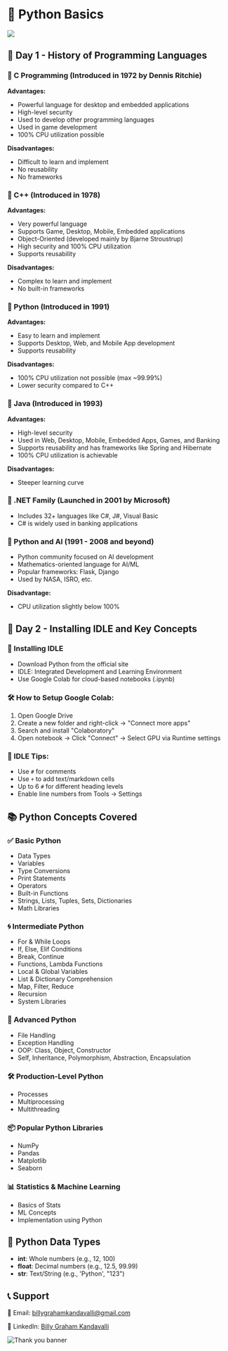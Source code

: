 <h1>🐍 Python Basics</h1>

<img src="https://raspberry-valley.azurewebsites.net/img/Python-01.jpg" />

<h2>📅 Day 1 - History of Programming Languages</h2>

<h3>🔹 C Programming (Introduced in 1972 by Dennis Ritchie)</h3>
<b>Advantages:</b>
<ul>
  <li>Powerful language for desktop and embedded applications</li>
  <li>High-level security</li>
  <li>Used to develop other programming languages</li>
  <li>Used in game development</li>
  <li>100% CPU utilization possible</li>
</ul>

<b>Disadvantages:</b>
<ul>
  <li>Difficult to learn and implement</li>
  <li>No reusability</li>
  <li>No frameworks</li>
</ul>

<h3>🔹 C++ (Introduced in 1978)</h3>
<b>Advantages:</b>
<ul>
  <li>Very powerful language</li>
  <li>Supports Game, Desktop, Mobile, Embedded applications</li>
  <li>Object-Oriented (developed mainly by Bjarne Stroustrup)</li>
  <li>High security and 100% CPU utilization</li>
  <li>Supports reusability</li>
</ul>

<b>Disadvantages:</b>
<ul>
  <li>Complex to learn and implement</li>
  <li>No built-in frameworks</li>
</ul>

<h3>🔹 Python (Introduced in 1991)</h3>
<b>Advantages:</b>
<ul>
  <li>Easy to learn and implement</li>
  <li>Supports Desktop, Web, and Mobile App development</li>
  <li>Supports reusability</li>
</ul>

<b>Disadvantages:</b>
<ul>
  <li>100% CPU utilization not possible (max ~99.99%)</li>
  <li>Lower security compared to C++</li>
</ul>

<h3>🔹 Java (Introduced in 1993)</h3>
<b>Advantages:</b>
<ul>
  <li>High-level security</li>
  <li>Used in Web, Desktop, Mobile, Embedded Apps, Games, and Banking</li>
  <li>Supports reusability and has frameworks like Spring and Hibernate</li>
  <li>100% CPU utilization is achievable</li>
</ul>

<b>Disadvantages:</b>
<ul>
  <li>Steeper learning curve</li>
</ul>

<h3>🔹 .NET Family (Launched in 2001 by Microsoft)</h3>
<ul>
  <li>Includes 32+ languages like C#, J#, Visual Basic</li>
  <li>C# is widely used in banking applications</li>
</ul>

<h3>🔹 Python and AI (1991 - 2008 and beyond)</h3>
<ul>
  <li>Python community focused on AI development</li>
  <li>Mathematics-oriented language for AI/ML</li>
  <li>Popular frameworks: Flask, Django</li>
  <li>Used by NASA, ISRO, etc.</li>
</ul>

<b>Disadvantage:</b>
<ul>
  <li>CPU utilization slightly below 100%</li>
</ul>

<h2>📅 Day 2 - Installing IDLE and Key Concepts</h2>

<h3>🔧 Installing IDLE</h3>
<ul>
  <li>Download Python from the official site</li>
  <li>IDLE: Integrated Development and Learning Environment</li>
  <li>Use Google Colab for cloud-based notebooks (.ipynb)</li>
</ul>

<h3>🛠 How to Setup Google Colab:</h3>
<ol>
  <li>Open Google Drive</li>
  <li>Create a new folder and right-click → "Connect more apps"</li>
  <li>Search and install "Colaboratory"</li>
  <li>Open notebook → Click "Connect" → Select GPU via Runtime settings</li>
</ol>

<h3>📘 IDLE Tips:</h3>
<ul>
  <li>Use <code>#</code> for comments</li>
  <li>Use <code>+</code> to add text/markdown cells</li>
  <li>Up to 6 <code>#</code> for different heading levels</li>
  <li>Enable line numbers from Tools → Settings</li>
</ul>

<h2>📚 Python Concepts Covered</h2>

<h3>✅ Basic Python</h3>
<ul>
  <li>Data Types</li>
  <li>Variables</li>
  <li>Type Conversions</li>
  <li>Print Statements</li>
  <li>Operators</li>
  <li>Built-in Functions</li>
  <li>Strings, Lists, Tuples, Sets, Dictionaries</li>
  <li>Math Libraries</li>
</ul>

<h3>🌀 Intermediate Python</h3>
<ul>
  <li>For & While Loops</li>
  <li>If, Else, Elif Conditions</li>
  <li>Break, Continue</li>
  <li>Functions, Lambda Functions</li>
  <li>Local & Global Variables</li>
  <li>List & Dictionary Comprehension</li>
  <li>Map, Filter, Reduce</li>
  <li>Recursion</li>
  <li>System Libraries</li>
</ul>

<h3>🚀 Advanced Python</h3>
<ul>
  <li>File Handling</li>
  <li>Exception Handling</li>
  <li>OOP: Class, Object, Constructor</li>
  <li>Self, Inheritance, Polymorphism, Abstraction, Encapsulation</li>
</ul>

<h3>🛠 Production-Level Python</h3>
<ul>
  <li>Processes</li>
  <li>Multiprocessing</li>
  <li>Multithreading</li>
</ul>

<h3>📦 Popular Python Libraries</h3>
<ul>
  <li>NumPy</li>
  <li>Pandas</li>
  <li>Matplotlib</li>
  <li>Seaborn</li>
</ul>

<h3>📊 Statistics & Machine Learning</h3>
<ul>
  <li>Basics of Stats</li>
  <li>ML Concepts</li>
  <li>Implementation using Python</li>
</ul>

<h2>🧠 Python Data Types</h2>
<ul>
  <li><b>int</b>: Whole numbers (e.g., 12, 100)</li>
  <li><b>float</b>: Decimal numbers (e.g., 12.5, 99.99)</li>
  <li><b>str</b>: Text/String (e.g., 'Python', "123")</li>
</ul>

<h2>📞 Support</h2>
<p>📧 Email: <a href="mailto:billygrahamkandavalli@gmail.com">billygrahamkandavalli@gmail.com</a></p>
<p>🔗 LinkedIn: <a href="https://www.linkedin.com/in/billy-graham-kandavalli-328607372" target="_blank">Billy Graham Kandavalli</a></p>

<img src="https://via.placeholder.com/1000x200.png?text=Thanks+for+visiting+this+repo!" alt="Thank you banner" />
